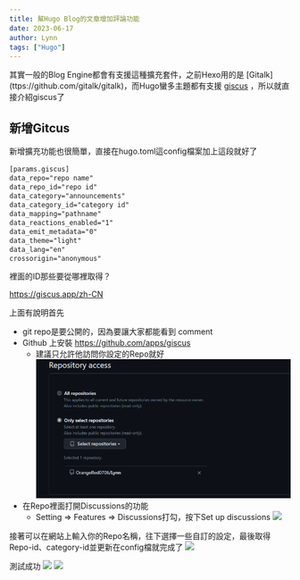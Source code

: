 ```yaml
---
title: 幫Hugo Blog的文章增加評論功能
date: 2023-06-17
author: Lynn
tags: ["Hugo"]
---
```


其實一般的Blog Engine都會有支援這種擴充套件，之前Hexo用的是 [Gitalk] (ttps://github.com/gitalk/gitalk)，而Hugo蠻多主題都有支援 [giscus](https://github.com/giscus/giscus) ，所以就直接介紹giscus了

<!--more-->

## 新增Gitcus

新增擴充功能也很簡單，直接在hugo.toml這config檔案加上這段就好了
```
[params.giscus]
data_repo="repo name"
data_repo_id="repo id"
data_category="announcements"
data_category_id="category id"
data_mapping="pathname"
data_reactions_enabled="1"
data_emit_metadata="0"
data_theme="light"
data_lang="en"
crossorigin="anonymous"
```

裡面的ID那些要從哪裡取得？

https://giscus.app/zh-CN

上面有說明首先
* git repo是要公開的，因為要讓大家都能看到 comment
* Github 上安裝 https://github.com/apps/giscus
    * 建議只允許他訪問你設定的Repo就好
    ![](./img/upload_c1dc11505b90f1a13af6f179937663aa.png) 
* 在Repo裡面打開Discussions的功能 
    * Setting => Features => Discussions打勾，按下Set up discussions
    ![](/img/upload_d3c35d97711f545a70ea8ea603d0454c.png)

接著可以在網站上輸入你的Repo名稱，往下選擇一些自訂的設定，最後取得Repo-id、category-id並更新在config檔就完成了
![](/img/upload_89b3ed9f26c3617029f155cd5de67606.png)

測試成功
![](/img/upload_b3548377dc8901d91922e2a5f00366b0.png)
![](/img/upload_6b191eb69a0ddf8f5a057ed403c0bf3c.png)

